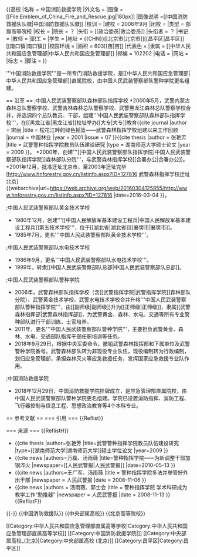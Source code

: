 {{高校
|名称 = 中国消防救援学院
|外文名 =
|图像    =[[File:Emblem_of_China_Fire_and_Rescue.jpg|180px]]
|图像说明 =[[中国消防救援队队徽|中国消防救援队队徽]]
|校训    =
|建校    = 2006年9月
|闭校    = 
|类型    = 部属高等院校
|校长    =
|院长    = ？
|头衔 = [[政治委员|政治委员]]
|头衔者 = ？
|书记    =
|教师    =
|职工    =
|学生    =
|地址    = {{CHN}}[[北京市|北京市]][[昌平区|昌平区]][[南口镇|南口镇]]
|校园环境 =
|面积 = 603[[亩|亩]]
|代表色 =
|隶属 = [[中华人民共和国应急管理部|中华人民共和国应急管理部]]
|邮编 = 102202
|电话 =
|网站 =
|标志 =
|脚注 =
}}

'''中国消防救援学院'''是一所专门消防救援学院，是[[中华人民共和国应急管理部|中华人民共和国应急管理部]]直属院校，由中国人民武装警察部队警种学院更名组建。

== 沿革 ==
;中国人民武装警察部队森林部队指挥学校
*2000年5月，武警内蒙古森林总队警察学校、武警吉林森林总队警察学校、武警黑龙江森林总队警察学校合并，并选调四个总队教员、干部，组建'''中国人民武装警察部队森林部队指挥学校'''，在[[黑龙江省|黑龙江省]]校址举办[[大专|大专]]教育<ref>{{cite journal |author = 宋丽 |title = 松花江畔的绿色摇篮——武警森林指挥学校组建以来工作回顾 |journal = 中国林业 |year = 2001 |issue = 07 }}</ref><ref>{{cite thesis |author = 张艳芳 |title = 武警警种指挥学院教员队伍建设研究 |type = 湖南师范大学硕士论文 |year = 2009 }}</ref>。
*2000年，创建'''[[中国人民武装警察部队指挥学院|中国人民武装警察部队指挥学院]]森林部队分院'''，与武警森林指挥学校[[合署办公|合署办公]]。
*2001年12月，批准迁址北京市，至2003年迁址完毕<ref>[http://www.hnforestry.gov.cn/listinfo.aspx?ID=127816 武警森林指挥学校迁址北京] {{webarchive|url=https://web.archive.org/web/20160304125855/http://www.hnforestry.gov.cn/listinfo.aspx?ID=127816 |date=2016-03-04 }}</ref>。

;中国人民武装警察部队黄金技术学校
* 1980年12月，创建'''[[中国人民解放军基本建设工程兵|中国人民解放军基本建设工程兵]]第五技术学校'''，位于[[湖北省|湖北省]][[襄樊市|襄樊市]]。
* 1985年7月，更名'''中国人民武装警察部队黄金技术学校'''。

;中国人民武装警察部队水电技术学校
* 1986年9月，更名'''中国人民武装警察部队水电技术学校'''。
* 1999年，转隶[[中国人民武装警察部队总部|中国人民武装警察部队总部]]。

;中国人民武装警察部队警种学院
* 2006年，武警森林部队指挥学校（含[[武警指挥学院|武警指挥学院]]森林部队分院）、武警黄金技术学校、武警水电技术学校合并升格'''中国人民武装警察部队警种指挥学院'''，由[[副师级|副师级]]升为[[正师级|正师级]]，隶属[[武警森林指挥部|武警森林指挥部]]，为武警黄金、森林、水电、交通等所有专业警种部队进行干部训练、士官培养。
* 2011年，更名'''中国人民武装警察部队警种学院'''，主要担负武警黄金、森林、水电、交通部队指挥干部任职培训等任务。
* 2018年9月29日，根据中央军委命令，撤销武警森林指挥部和下属单位及武警警种学院番号。武警森林部队转为非现役专业队伍，现役编制转为行政编制，划归应急管理部，承担森林灭火等应急救援任务，发挥国家应急救援专业队作用。

;中国消防救援学院
* 2018年12月29日，中国消防救援学院挂牌成立，是应急管理部直属院校，由中国人民武装警察部队警种学院更名组建。学院已设置消防指挥、消防工程、飞行器控制与信息工程、思想政治教育等4个本科专业。

== 参考文献 ==
=== 引用 ===
{{Reflist}}

=== 来源 ===
{{ReflistH}}
* {{cite thesis |author=张艳芳 |title=武警警种指挥学院教员队伍建设研究 |type=[[湖南师范大学|湖南师范大学]]硕士学位论文 |year=2009 }}
* {{cite news |authors=万磊、汤雨薇 |title=警种指挥学院——为新调整干部加钢淬火 |newspaper=[[人民武警报|人民武警报]] |date=2010-05-13 }}
* {{cite news |authors=王广军、汤雨薇 |title = 警种指挥学院多法并举管好外出干部 |newspaper = 人民武警报 |date = 2008-11-06 }}
* {{cite news |authors = 汤雨薇、郭士会 |title = 警种指挥学院 学术科研成为教学工作“助推器” |newspaper = 人民武警报 |date = 2008-11-13 }}
{{ReflistF}}

{{-}}
{{中国消防救援队}}
{{中央部属高校}}
{{北京高等院校}}

[[Category:中华人民共和国应急管理部直属高等学校|Category:中华人民共和国应急管理部直属高等学校]]
[[Category:中国消防救援学院|]]
[[Category:中央部属高校_(北京)|Category:中央部属高校 (北京)]]
[[Category:昌平区|Category:昌平区]]